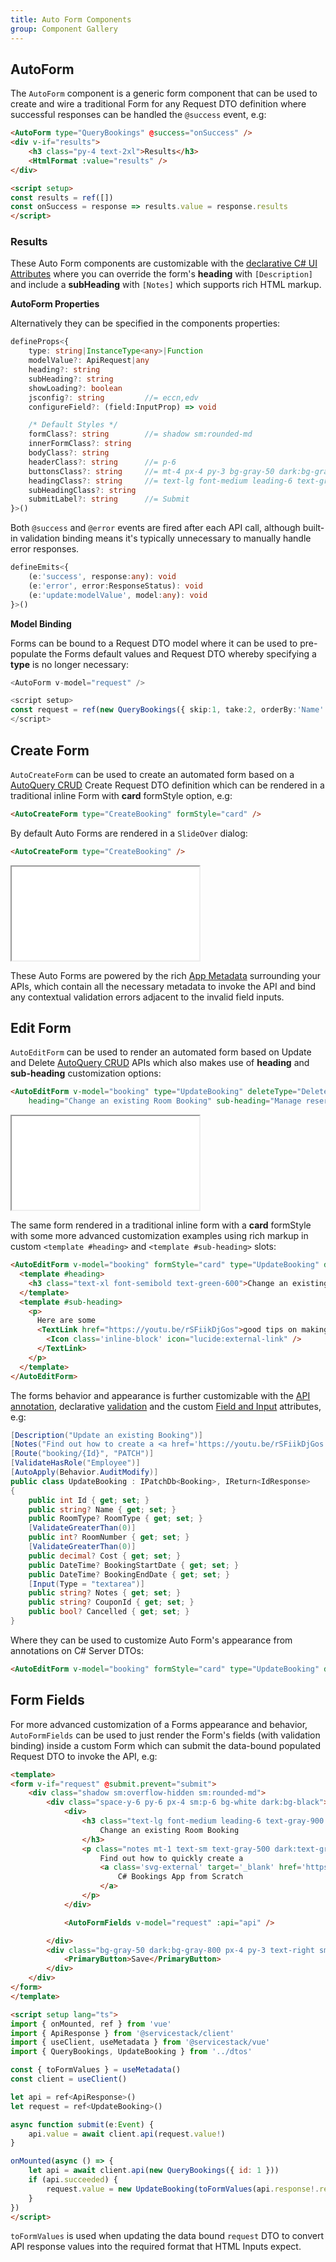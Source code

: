 ```yaml
---
title: Auto Form Components
group: Component Gallery
---
```


<api-reference Component="AutoForm"></api-reference>
## AutoForm

The `AutoForm` component is a generic form component that can be used to create and wire a traditional Form for any Request DTO definition
where successful responses can be handled the `@success` event, e.g:

```html
<AutoForm type="QueryBookings" @success="onSuccess" />
<div v-if="results">
    <h3 class="py-4 text-2xl">Results</h3>
    <HtmlFormat :value="results" />
</div>

<script setup>
const results = ref([])
const onSuccess = response => results.value = response.results
</script>
```

<div class="py-8 not-prose">
    <auto-form class="mx-auto max-w-3xl" type="QueryBookings" @success="onSuccess"></auto-form>
    <div v-if="results">
        <h3 class="py-4 text-2xl">Results</h3>
        <html-format :value="results"></html-format>
    </div>
</div>

These Auto Form components are customizable with the [declarative C# UI Attributes](/locode/declarative#ui-metadata-attributes) where you can 
override the form's **heading** with `[Description]` and include a **subHeading** with `[Notes]` which supports rich HTML markup.

**AutoForm Properties**

Alternatively they can be specified in the components properties:

```ts
defineProps<{
    type: string|InstanceType<any>|Function
    modelValue?: ApiRequest|any
    heading?: string
    subHeading?: string
    showLoading?: boolean
    jsconfig?: string         //= eccn,edv
    configureField?: (field:InputProp) => void

    /* Default Styles */
    formClass?: string        //= shadow sm:rounded-md
    innerFormClass?: string
    bodyClass?: string
    headerClass?: string      //= p-6
    buttonsClass?: string     //= mt-4 px-4 py-3 bg-gray-50 dark:bg-gray-900 sm:px-6 flex justify-between
    headingClass?: string     //= text-lg font-medium leading-6 text-gray-900 dark:text-gray-100
    subHeadingClass?: string
    submitLabel?: string      //= Submit
}>()
```

Both `@success` and `@error` events are fired after each API call, although built-in validation binding means it's typically unnecessary to manually 
handle error responses.

```ts
defineEmits<{
    (e:'success', response:any): void
    (e:'error', error:ResponseStatus): void
    (e:'update:modelValue', model:any): void
}>()
```

**Model Binding**

Forms can be bound to a Request DTO model where it can be used to pre-populate the Forms default values and Request DTO whereby specifying a **type** 
is no longer necessary:

```ts
<AutoForm v-model="request" />

<script setup>
const request = ref(new QueryBookings({ skip:1, take:2, orderBy:'Name' }))
</script>
```

<div class="not-prose">
    <auto-form class="mx-auto max-w-3xl not-prose" v-model="request" type="QueryBookings"></auto-form>
</div>

<api-reference Component="AutoCreateForm"></api-reference>
## Create Form

`AutoCreateForm` can be used to create an automated form based on a [AutoQuery CRUD](/autoquery/crud) Create Request DTO definition which can be rendered in a traditional inline Form with **card** formStyle option, e.g:

```html
<AutoCreateForm type="CreateBooking" formStyle="card" />
```

<div class="not-prose py-8">
    <auto-create-form class="mx-auto max-w-3xl" type="CreateBooking" form-style="card"></auto-create-form>
</div>

By default Auto Forms are rendered in a `SlideOver` dialog:

```html
<AutoCreateForm type="CreateBooking" />
```

<iframe src="/pages/vue/autoform/new.html" class="border-none h-[45em] w-[1330px] -ml-40 mb-4 relative z-20"></iframe>

These Auto Forms are powered by the rich [App Metadata](/vue/use-metadata) surrounding your APIs,
which contain all the necessary metadata to invoke the API and bind any contextual validation errors adjacent to the invalid field inputs.

<api-reference id="edit-form" component="AutoEditForm"></api-reference>
## Edit Form

`AutoEditForm` can be used to render an automated form based on Update and Delete
[AutoQuery CRUD](/autoquery/crud) APIs which also makes use of **heading** and **sub-heading** customization options:

```html
<AutoEditForm v-model="booking" type="UpdateBooking" deleteType="DeleteBooking" 
    heading="Change an existing Room Booking" sub-heading="Manage reservations for PropertyBitPackDocs hotels." />
```

<iframe src="/pages/vue/autoform/edit.html" class="border-none h-[46em] w-[1330px] -ml-40 mb-4 relative z-20"></iframe>

The same form rendered in a traditional inline form with a **card** formStyle with some more advanced
customization examples using rich markup in custom `<template #heading>` and `<template #sub-heading>` slots:

```html
<AutoEditForm v-model="booking" formStyle="card" type="UpdateBooking" deleteType="DeleteBooking">
  <template #heading>
    <h3 class="text-xl font-semibold text-green-600">Change an existing Room Booking</h3>
  </template>
  <template #sub-heading>
    <p>
      Here are some 
      <TextLink href="https://youtu.be/rSFiikDjGos">good tips on making room reservations 
        <Icon class='inline-block' icon="lucide:external-link" />
      </TextLink>
    </p>
  </template>
</AutoEditForm>
```

<div class="not-prose">
    <auto-edit-form class="mx-auto max-w-3xl mb-4" v-model="booking" form-style="card" type="UpdateBooking" deleteType="DeleteBooking">
        <template #heading>
            <h3 class="text-xl font-semibold text-green-600">Change an existing Room Booking</h3>
        </template>
        <template #sub-heading>
            <p>
                Here are some <text-link href="https://youtu.be/rSFiikDjGos">good tips on making room reservations 
                    <svg class="inline-block" xmlns="http://www.w3.org/2000/svg" width="24" height="24" viewBox="0 0 24 24"><path fill="none" stroke="currentColor" stroke-linecap="round" stroke-linejoin="round" stroke-width="2" d="M18 13v6a2 2 0 0 1-2 2H5a2 2 0 0 1-2-2V8a2 2 0 0 1 2-2h6m4-3h6v6m-11 5L21 3"/></svg>
                </text-link>
            </p>
        </template>
    </auto-edit-form>
</div>

The forms behavior and appearance is further customizable with the
[API annotation](/locode/declarative#annotate-apis), declarative [validation](/locode/declarative#type-validation-attributes)
and the custom [Field and Input](/locode/declarative#custom-fields-and-inputs) attributes, e.g:

```csharp
[Description("Update an existing Booking")]
[Notes("Find out how to create a <a href='https://youtu.be/rSFiikDjGos'>C# Bookings App from Scratch</a>")]
[Route("booking/{Id}", "PATCH")]
[ValidateHasRole("Employee")]
[AutoApply(Behavior.AuditModify)]
public class UpdateBooking : IPatchDb<Booking>, IReturn<IdResponse>
{
    public int Id { get; set; }
    public string? Name { get; set; }
    public RoomType? RoomType { get; set; }
    [ValidateGreaterThan(0)]
    public int? RoomNumber { get; set; }
    [ValidateGreaterThan(0)]
    public decimal? Cost { get; set; }
    public DateTime? BookingStartDate { get; set; }
    public DateTime? BookingEndDate { get; set; }
    [Input(Type = "textarea")]
    public string? Notes { get; set; }
    public string? CouponId { get; set; }
    public bool? Cancelled { get; set; }
}
```

Where they can be used to customize Auto Form's appearance from annotations on C# Server DTOs:

```html
<AutoEditForm v-model="booking" formStyle="card" type="UpdateBooking" deleteType="DeleteBooking" />
```

<div class="not-prose">
<auto-edit-form class="mx-auto max-w-3xl" v-model="booking" form-style="card" type="UpdateBooking" deleteType="DeleteBooking"></auto-edit-form>
</div>

<api-reference component="AutoFormFields"></api-reference>
## Form Fields

For more advanced customization of a Forms appearance and behavior, `AutoFormFields` can be used to just render the Form's fields (with validation binding) inside a custom Form which can submit the data-bound populated Request DTO to invoke the API, e.g:

```html
<template>
<form v-if="request" @submit.prevent="submit">
    <div class="shadow sm:overflow-hidden sm:rounded-md">
        <div class="space-y-6 py-6 px-4 sm:p-6 bg-white dark:bg-black">
            <div>
                <h3 class="text-lg font-medium leading-6 text-gray-900 dark:text-gray-100">
                    Change an existing Room Booking
                </h3>
                <p class="notes mt-1 text-sm text-gray-500 dark:text-gray-400">
                    Find out how to quickly create a 
                    <a class='svg-external' target='_blank' href='https://youtu.be/rSFiikDjGos'>
                        C# Bookings App from Scratch
                    </a>
                </p>
            </div>

            <AutoFormFields v-model="request" :api="api" />

        </div>
        <div class="bg-gray-50 dark:bg-gray-800 px-4 py-3 text-right sm:px-12">
            <PrimaryButton>Save</PrimaryButton>
        </div>
    </div>
</form>
</template>

<script setup lang="ts">
import { onMounted, ref } from 'vue'
import { ApiResponse } from '@servicestack/client'
import { useClient, useMetadata } from '@servicestack/vue'
import { QueryBookings, UpdateBooking } from '../dtos'

const { toFormValues } = useMetadata()
const client = useClient()

let api = ref<ApiResponse>()
let request = ref<UpdateBooking>()

async function submit(e:Event) {
    api.value = await client.api(request.value!)
}

onMounted(async () => {
    let api = await client.api(new QueryBookings({ id: 1 }))
    if (api.succeeded) {
        request.value = new UpdateBooking(toFormValues(api.response!.results[0]))
    }
})
</script>
```

<div class="not-prose">
    <fields class="my-4 mx-auto max-w-screen-md"></fields>
</div>

`toFormValues` is used when updating the data bound `request` DTO to convert API response values into the required format that HTML Inputs expect.